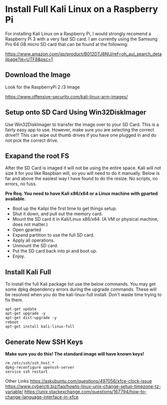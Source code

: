 # Install Full Kali Linux on a Raspberry Pi
For installing Kali Linux on a Raspberry Pi, I would strongly recomend a Raspberry Pi 3 with a very fast SD card. I am currently using the Samsung Pro 64 GB micro SD card that can be found at the following:

https://www.amazon.com/gp/product/B012DTJ8NU/ref=oh_aui_search_detailpage?ie=UTF8&psc=1

## Download the Image
Look for the RaspberryPi 2 /3 Image

https://www.offensive-security.com/kali-linux-arm-images/

## Setup onto SD Card Using Win32DiskImager
Use Win32DiskImager to transfer the image over to your SD Card. This is a fairly easy app to use. However, make sure you are selecting the correct drive!!! This can wipe out thumb drives if you have one plugged in and do not pick the correct drive.

## Exapand the root FS
After the SD Card is imaged it will not be using the entire space. Kali will not size it for you like Raspbian will, so you will need to do it manually. Below is far and above the easiest way I have found to do the resize. No scripts, no errors, no fuss.

**Pre Req. You need to have Kali x86/x64 or a Linux machine with gparted available.**

- Boot up the Kalipi the first time to get things setup.
- Shut it down, and pull out the memory card.
- Mount the SD card it in Kali/Linux x86/x64. (A VM or physical machine, does not matter.)
- Open gparted
- Expand partition to use the full SD card.
- Apply all operations.
- Unmount the SD card.
- Put the SD card back into pi and boot up.
- Enjoy.

## Install Kali Full
To install the full Kali package list use the below commands. You may get some dpkg dependency errors during the upgrade commands. These will be resolved when you do the kali-linux-full install. Don't waste time trying to fix them.

```
apt-get update
apt-get upgrade -y
apt-get dist-upgrade -y
reboot
apt-get install kali-linux-full
```

## Generate New SSH Keys
**Make sure you do this! The standard image will have known keys!**

```
rm /etc/ssh/ssh_host_*
dpkg-reconfigure openssh-server
service ssh restart
```

Other Links
https://askubuntu.com/questions/497056/xfce-clock-issue
https://www.cyberciti.biz/faq/howto-linux-unix-change-setup-timezone-tz-variable/
https://unix.stackexchange.com/questions/167794/how-to-change-language-interface-in-xfce
